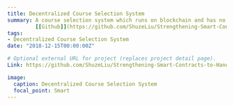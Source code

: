 ```yaml
---
title: Decentralized Course Selection System
summary: A course selection system which runs on blockchain and has no registrar. 
         [[Github]](https://github.com/ShuzeLiu/Strengthening-Smart-Contracts-to-Handle-Unexpected-Situations).
tags:
- Decentralized Course Selection System
date: "2018-12-15T00:00:00Z"

# Optional external URL for project (replaces project detail page).
Link: https://github.com/ShuzeLiu/Strengthening-Smart-Contracts-to-Handle-Unexpected-Situations

image:
  caption: Decentralized Course Selection System
  focal_point: Smart
---
```

